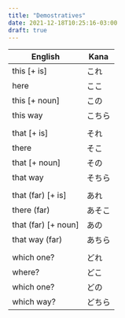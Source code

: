 ```yaml
---
title: "Demostratives"
date: 2021-12-18T10:25:16-03:00
draft: true
---
```

| English              | Kana   |
|----------------------|--------|
| this [+ is]          | これ   |
| here                 | ここ   |
| this [+ noun]        | この   |
| this way             | こちら |
|                      |        |
| that [+ is]          | それ   |
| there                | そこ   |
| that [+ noun]        | その   |
| that way             | そちら |
|                      |        |
| that (far) [+ is]    | あれ   |
| there (far)          | あそこ |
| that (far)  [+ noun] | あの   |
| that way (far)       | あちら |
|                      |        |
| which one?           | どれ   |
| where?               | どこ   |
| which one?           | どの   |
| which way?           | どちら |
